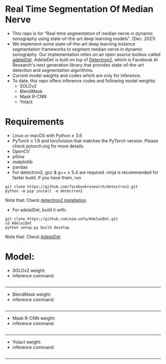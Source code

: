 # Real Time Segmentation Of Median Nerve
- This repo is for "Real-time segmentation of median nerve in dynamic sonography using state-of-the-art deep learning models". (Dec. 2021) 
- We implement some state-of-the-art deep learning instance segmentation frameworks to segment median nerve in dynamic sonography. Our implementation relies on an open source toolbox called [adelaiDet](https://github.com/aim-uofa/AdelaiDet). AdelaiDet is bulit on top of [Detectron2](https://github.com/facebookresearch/detectron2/tree/d4412c7070b28e50037b3797de8a579afd008b2b), which is Facebook AI Research's next generation library that provides state-of-the-art detection and segmentation algorithms.
- Current model weights and codes which are only for inference.
- To date, this repo offers inference codes and following model weights:
  - SOLOv2
  - BlendMask
  - Mask R-CNN
  - Yolact
# Requirements
- Linux or macOS with Python ≥ 3.6
- PyTorch ≥ 1.6 and torchvision that matches the PyTorch version. Please check pytorch.org for more details.
- OpenCV
- pillow
- matplotlib
- pandas
- For detectron2, gcc & g++ ≥ 5.4 are required. ninja is recommended for faster build. If you have them, run
```
git clone https://github.com/facebookresearch/detectron2.git
python -m pip install -e detectron2
```
Note that: Check [detectron2 installation](https://github.com/facebookresearch/detectron2/blob/d4412c7070b28e50037b3797de8a579afd008b2b/INSTALL.md)
- For adelaiDet, build it with:
```
git clone https://github.com/aim-uofa/AdelaiDet.git
cd AdelaiDet
python setup.py build develop
```
Note that: Check [AdelaiDet](https://github.com/aim-uofa/AdelaiDet)

# Model:
- SOLOv2 weight:
- inference command:
```
```
----------------------------------------
- BlendMask weight:
- inference command:
```
```
----------------------------------------
- Mask R-CNN weight:
- inference command:
```
```
----------------------------------------
- Yolact weight:
- inference command:
```
```
----------------------------------------
